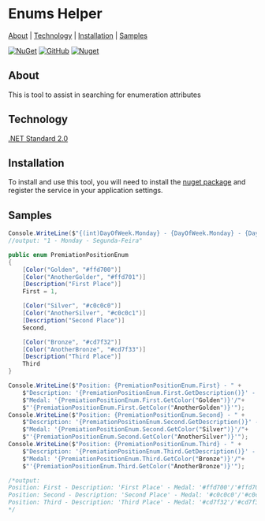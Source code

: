 # Enums Helper

[About](#about) | [Technology](#technology) | [Installation](#installation) | [Samples](#samples)

[![NuGet](https://img.shields.io/nuget/v/enum-helper?style=flat)](https://www.nuget.org/packages/enum-helper) [![GitHub](https://img.shields.io/github/license/quemuel-nassor/EnumsHelper?color=green&style=flat)](https://github.com/Quemuel-Nassor/EnumsHelper/blob/master/LICENSE.txt) [![Nuget](https://img.shields.io/nuget/dt/enum-helper?color=informational&style=flat)](https://www.nuget.org/packages/enum-helper)

## About
This is tool to assist in searching for enumeration attributes

## Technology

[.NET Standard 2.0](https://learn.microsoft.com/pt-br/dotnet/standard/net-standard?tabs=net-standard-2-0)

## Installation
To install and use this tool, you will need to install the [nuget package](https://www.nuget.org/packages/enum-helper) and register the service in your application settings.

## Samples

```c#
Console.WriteLine($"{(int)DayOfWeek.Monday} - {DayOfWeek.Monday} - {DayOfWeek.Monday.GetFormattedDayOfWeek()}");
//output: "1 - Monday - Segunda-Feira"
```

```c#
public enum PremiationPositionEnum
{
    [Color("Golden", "#ffd700")]
    [Color("AnotherGolder", "#ffd701")]
    [Description("First Place")]
    First = 1,

    [Color("Silver", "#c0c0c0")]
    [Color("AnotherSilver", "#c0c0c1")]
    [Description("Second Place")]
    Second,

    [Color("Bronze", "#cd7f32")]
    [Color("AnotherBronze", "#cd7f33")]
    [Description("Third Place")]
    Third
}

Console.WriteLine($"Position: {PremiationPositionEnum.First} - " +
    $"Description: '{PremiationPositionEnum.First.GetDescription()}' - " +
    $"Medal: '{PremiationPositionEnum.First.GetColor("Golden")}'/"+
    $"'{PremiationPositionEnum.First.GetColor("AnotherGolden")}'");
Console.WriteLine($"Position: {PremiationPositionEnum.Second} - " +
    $"Description: '{PremiationPositionEnum.Second.GetDescription()}' - " +
    $"Medal: '{PremiationPositionEnum.Second.GetColor("Silver")}'/"+
    $"'{PremiationPositionEnum.Second.GetColor("AnotherSilver")}'");
Console.WriteLine($"Position: {PremiationPositionEnum.Third} - " +
    $"Description: '{PremiationPositionEnum.Third.GetDescription()}' - " +
    $"Medal: '{PremiationPositionEnum.Third.GetColor("Bronze")}'/"+
    $"'{PremiationPositionEnum.Third.GetColor("AnotherBronze")}'");

/*output:
Position: First - Description: 'First Place' - Medal: '#ffd700'/'#ffd701'
Position: Second - Description: 'Second Place' - Medal: '#c0c0c0'/'#c0c0c1'
Position: Third - Description: 'Third Place' - Medal: '#cd7f32'/'#cd7f33'
*/
```